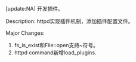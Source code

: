 [update:NA] 开发插件。

Description:
httpd实现插件机制，添加插件配置文件。

Major Changes:
1. fs_is_exist和File::open支持~符号。
2. httpd command新增load_plugins.